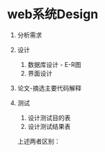# web系统Design

1. 分析需求
2. 设计
	1. 数据库设计 - E-R图
	2. 界面设计
3. 论文-摘选主要代码解释
4. 测试
	1. 设计测试目的表
	2. 设计测试结果表

   上述两者区别：
